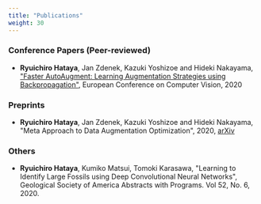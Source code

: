 ```yaml
---
title: "Publications"
weight: 30
---
```


### Conference Papers (Peer-reviewed)

* **Ryuichiro Hataya**, Jan Zdenek, Kazuki Yoshizoe and Hideki Nakayama, ["Faster AutoAugment: Learning Augmentation Strategies using Backpropagation"](http://www.ecva.net/papers/eccv_2020/papers_ECCV/html/4830_ECCV_2020_paper.php), European Conference on Computer Vision, 2020

### Preprints

* **Ryuichiro Hataya**, Jan Zdenek, Kazuki Yoshizoe and Hideki Nakayama, "Meta Approach to Data Augmentation Optimization", 2020, [arXiv](https://arxiv.org/abs/2006.07965)

### Others

* **Ryuichiro Hataya**, Kumiko Matsui, Tomoki Karasawa, "Learning to Identify Large Fossils using Deep Convolutional Neural Networks", Geological Society of America Abstracts with Programs. Vol 52, No. 6, 2020.